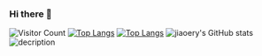 ### Hi there 👋

<!--
**jiaoery/jiaoery** is a ✨ _special_ ✨ repository because its `README.md` (this file) appears on your GitHub profile.

Here are some ideas to get you started:

- 🔭 I’m currently working on ...
- 🌱 I’m currently learning ...
- 👯 I’m looking to collaborate on ...
- 🤔 I’m looking for help with ...
- 💬 Ask me about ...
- 📫 How to reach me: ...
- 😄 Pronouns: ...
- ⚡ Fun fact: ...
-->
![Visitor Count](https://profile-counter.glitch.me/jiaoery/count.svg)
[![Top Langs](https://github-readme-stats.vercel.app/api/top-langs/?username=jiaoery)](https://github.com/jiaoery/github-readme-stats)
[![Top Langs](https://github-readme-stats.vercel.app/api/top-langs/?username=jiaoery&layout=compact)](https://github.com/jiaoery/github-readme-stats)
![jiaoery's GitHub stats](https://github-readme-stats.vercel.app/api?username=jiaoery&show_icons=true&theme=tokyonight)
![decription](https://img.shields.io/badge/tools-pycharm-green)
